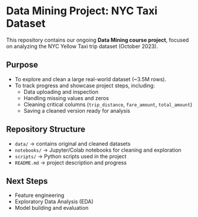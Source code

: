 # Data Mining Project: NYC Taxi Dataset

This repository contains our ongoing **Data Mining course project**, focused on analyzing the NYC Yellow Taxi trip dataset (October 2023). 

## Purpose
- To explore and clean a large real-world dataset (~3.5M rows).
- To track progress and showcase project steps, including:
  - Data uploading and inspection
  - Handling missing values and zeros
  - Cleaning critical columns (`trip_distance`, `fare_amount`, `total_amount`)
  - Saving a cleaned version ready for analysis

## Repository Structure
- `data/` → contains original and cleaned datasets
- `notebooks/` → Jupyter/Colab notebooks for cleaning and exploration
- `scripts/` → Python scripts used in the project
- `README.md` → project description and progress

## Next Steps
- Feature engineering
- Exploratory Data Analysis (EDA)
- Model building and evaluation
